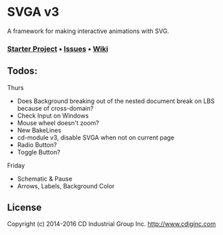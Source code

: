 # SVGA v3
A framework for making interactive animations with SVG.

### [Starter Project](https://github.com/cdig/svg-activity-starter) • [Issues](https://github.com/cdig/svga/issues) • [Wiki](https://github.com/cdig/svga/wiki)

## Todos:

Thurs
* Does Background breaking out of the nested document break on LBS because of cross-domain?
* Check Input on Windows
* Mouse wheel doesn't zoom?
* New BakeLines
* cd-module v3, disable SVGA when not on current page
* Radio Button?
* Toggle Button?

Friday
* Schematic & Pause
* Arrows, Labels, Background Color

## License
Copyright (c) 2014-2016 CD Industrial Group Inc. http://www.cdiginc.com
